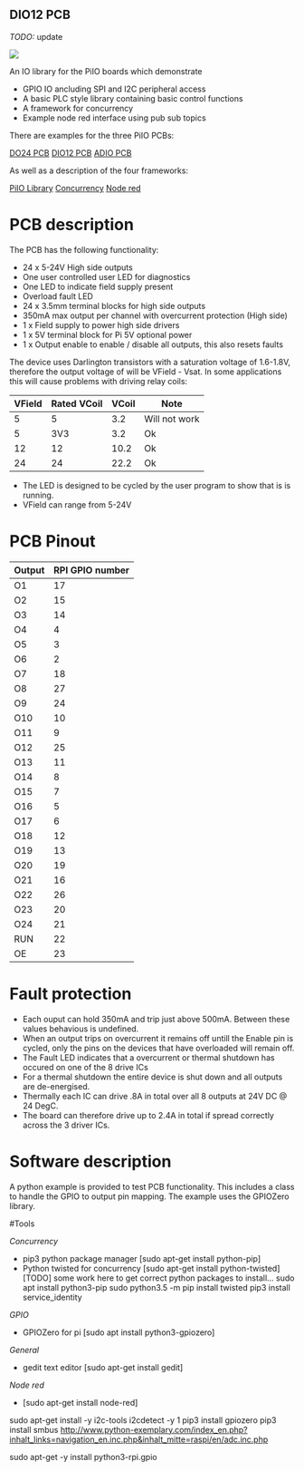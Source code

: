 ## DIO12 PCB

_TODO:_ update

![](https://github.com/lawsonkeith/PiIO/raw/master/images/PhiSide.PNG)

An IO library for the PiIO boards which demonstrate

* GPIO IO ancluding SPI and I2C peripheral access
* A basic PLC style library containing basic control functions
* A framework for concurrency
* Example node red interface using pub sub topics

There are examples for the three PiIO PCBs:

[DO24 PCB](./Docs/Readme_DO24.md)
[DIO12 PCB](./Docs/Readme_DIO12.md)
[ADIO PCB](./Docs/Readme_ADIO.md)

As well as a description of the four frameworks:

[PiIO Library](./Docs/Readme_PiIO.md)
[Concurrency](./Docs/Readme_Concurrency.md)
[Node red](./Docs/Readme_NodeRed.md)


# PCB description
The PCB has the following functionality:

* 24 x 5-24V High side outputs
* One user controlled user LED for diagnostics
* One LED to indicate field supply present
* Overload fault LED
* 24 x 3.5mm terminal blocks for high side outputs
* 350mA max output per channel with overcurrent protection (High side)
* 1 x Field supply to power high side drivers
* 1 x 5V terminal block for Pi 5V optional power
* 1 x Output enable to enable / disable all outputs, this also resets faults

The device uses Darlington transistors with a saturation voltage of 1.6-1.8V, therefore the output voltage of will be VField - Vsat.
In some applications this will cause problems with driving  relay coils:

VField | Rated VCoil | VCoil | Note
------- | ------ | ------- | -----
5 | 5 | 3.2 | Will not work
5 | 3V3 | 3.2 | Ok
12 | 12 | 10.2 | Ok
24 | 24 | 22.2 | Ok


* The LED is designed to be cycled by the user program to show that is is running.
* VField can range from 5-24V

# PCB Pinout

Output | RPI GPIO number
---- | ----
O1 | 17
O2 | 15
O3 | 14
O4 | 4
O5 | 3
O6 | 2
O7 | 18
O8 | 27
O9 | 24
O10 | 10
O11 | 9
O12 | 25
O13 | 11
O14 | 8
O15 | 7
O16 | 5
O17 | 6
O18 | 12
O19 | 13
O20 | 19
O21 | 16
O22 | 26
O23 | 20
O24 | 21
RUN | 22
OE | 23


# Fault protection

* Each ouput can hold 350mA and trip just above 500mA.  Between these values behavious is undefined.
* When an output trips on overcurrent it remains off untill the Enable pin is cycled, only the pins on the devices that have overloaded will remain off.
* The Fault LED indicates that a overcurrent or thermal shutdown has occured on one of the 8 drive ICs
* For a thermal shutdown the entire device is shut down and all outputs are de-energised.
* Thermally each IC can drive .8A in total over all 8 outputs at 24V DC @ 24 DegC.  
* The board can therefore  drive up to 2.4A in total if spread correctly across the 3 driver ICs.


# Software description

A python example is provided to test PCB functionality.  This includes a class to handle the GPIO to output pin mapping.
The example uses the GPIOZero library.


#Tools

_Concurrency_
* pip3 python package manager [sudo apt-get install python-pip]
* Python twisted for concurrency [sudo apt-get install python-twisted]
 [TODO] 
 some work here to get correct python packages to install...
 sudo apt install python3-pip
 sudo python3.5 -m pip install twisted
 pip3 install service_identity


_GPIO_
* GPIOZero for pi [sudo apt install python3-gpiozero]

_General_
* gedit text editor  [sudo apt-get install gedit]

_Node red_
* [sudo apt-get install node-red]

sudo apt-get install -y i2c-tools
i2cdetect -y 1
pip3 install gpiozero
pip3 install smbus
http://www.python-exemplary.com/index_en.php?inhalt_links=navigation_en.inc.php&inhalt_mitte=raspi/en/adc.inc.php

sudo apt-get -y install python3-rpi.gpio
